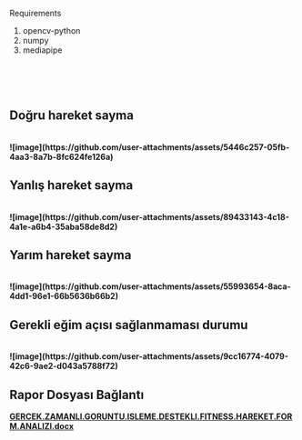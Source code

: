 Requirements <br/>
<ol>
  <li>opencv-python<br/></li>
  <li>numpy<br/></li>
  <li>mediapipe<br/></li>
</ol>

<br/><br/><br/>
<h2> <strong>Doğru hareket sayma<strong></h2>
<br/>
![image](https://github.com/user-attachments/assets/5446c257-05fb-4aa3-8a7b-8fc624fe126a)
<br/>
<h2> <strong>Yanlış hareket sayma<strong></h2>
<br/>
![image](https://github.com/user-attachments/assets/89433143-4c18-4a1e-a6b4-35aba58de8d2)
<br/>
<h2> <strong>Yarım hareket sayma<strong></h2>
<br/>
![image](https://github.com/user-attachments/assets/55993654-8aca-4dd1-96e1-66b5636b66b2)
<br/>
<h2> <strong>Gerekli eğim açısı sağlanmaması durumu<strong></h2>
<br/>
![image](https://github.com/user-attachments/assets/9cc16774-4079-42c6-9ae2-d043a5788f72)

<h2> <strong>Rapor Dosyası Bağlantı</strong> </h2>

[GERCEK.ZAMANLI.GORUNTU.ISLEME.DESTEKLI.FITNESS.HAREKET.FORM.ANALIZI.docx](https://github.com/user-attachments/files/16573650/GERCEK.ZAMANLI.GORUNTU.ISLEME.DESTEKLI.FITNESS.HAREKET.FORM.ANALIZI.docx)
